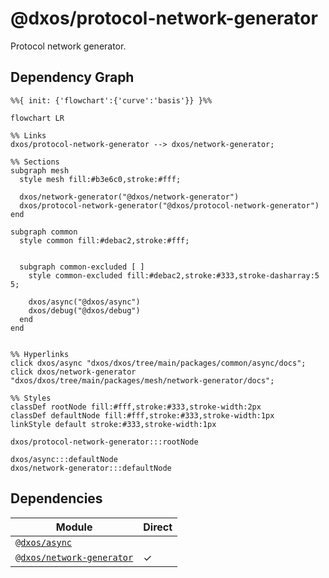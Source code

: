 # @dxos/protocol-network-generator

Protocol network generator.

## Dependency Graph

```mermaid
%%{ init: {'flowchart':{'curve':'basis'}} }%%

flowchart LR

%% Links
dxos/protocol-network-generator --> dxos/network-generator;

%% Sections
subgraph mesh
  style mesh fill:#b3e6c0,stroke:#fff;

  dxos/network-generator("@dxos/network-generator")
  dxos/protocol-network-generator("@dxos/protocol-network-generator")
end

subgraph common
  style common fill:#debac2,stroke:#fff;


  subgraph common-excluded [ ]
    style common-excluded fill:#debac2,stroke:#333,stroke-dasharray:5 5;

    dxos/async("@dxos/async")
    dxos/debug("@dxos/debug")
  end
end


%% Hyperlinks
click dxos/async "dxos/dxos/tree/main/packages/common/async/docs";
click dxos/network-generator "dxos/dxos/tree/main/packages/mesh/network-generator/docs";

%% Styles
classDef rootNode fill:#fff,stroke:#333,stroke-width:2px
classDef defaultNode fill:#fff,stroke:#333,stroke-width:1px
linkStyle default stroke:#333,stroke-width:1px

dxos/protocol-network-generator:::rootNode

dxos/async:::defaultNode
dxos/network-generator:::defaultNode
```

## Dependencies

| Module | Direct |
|---|---|
| [`@dxos/async`](../../../common/async/docs/README.md) |  |
| [`@dxos/network-generator`](../../network-generator/docs/README.md) | &check; |

